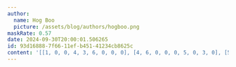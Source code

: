 ```yaml
---
author:
  name: Hog Boo
  picture: /assets/blog/authors/hogboo.png
maskRate: 0.57
date: 2024-09-30T20:00:01.506265
id: 93d16888-7f66-11ef-b451-41234cb8625c
content: '[[1, 0, 0, 4, 3, 6, 0, 0, 0], [4, 6, 0, 0, 0, 5, 0, 3, 0], [5, 0, 9, 0, 0, 0, 0, 0, 0], [8, 9, 0, 0, 4, 3, 6, 2, 0], [0, 2, 5, 0, 0, 0, 0, 8, 0], [0, 0, 0, 0, 7, 0, 0, 1, 0], [0, 0, 0, 0, 9, 0, 0, 5, 0], [0, 0, 3, 8, 0, 4, 9, 0, 2], [0, 0, 4, 3, 5, 2, 1, 6, 8]]'
---
```

